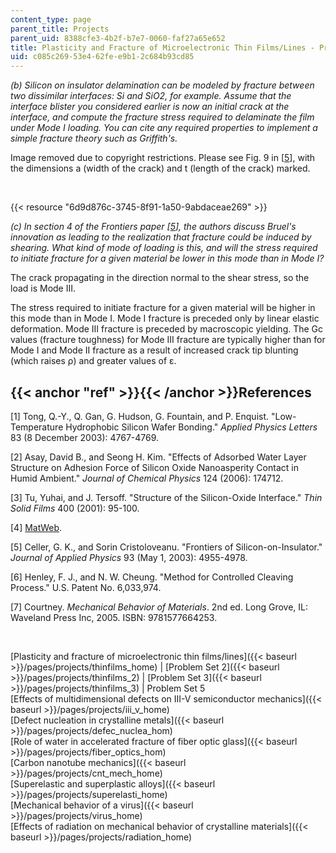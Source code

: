 ```yaml
---
content_type: page
parent_title: Projects
parent_uid: 8388cfe3-4b2f-b7e7-0060-faf27a65e652
title: Plasticity and Fracture of Microelectronic Thin Films/Lines - Problem Set 5
uid: c085c269-53e4-62fe-e9b1-2c684b93cd85
---
```


_(b) Silicon on insulator delamination can be modeled by fracture between two dissimilar interfaces: Si and SiO2, for example. Assume that the interface blister you considered earlier is now an initial crack at the interface, and compute the fracture stress required to delaminate the film under Mode I loading. You can cite any required properties to implement a simple fracture theory such as Griffith's._

Image removed due to copyright restrictions. Please see Fig. 9 in \[[5](#ref)\], with the dimensions a (width of the crack) and t (length of the crack) marked.

  
 

{{< resource "6d9d876c-3745-8f91-1a50-9abdaceae269" >}}

_(c) In section 4 of the Frontiers paper \[[5](#ref)\], the authors discuss Bruel's innovation as leading to the realization that fracture could be induced by shearing. What kind of mode of loading is this, and will the stress required to initiate fracture for a given material be lower in this mode than in Mode I?_

The crack propagating in the direction normal to the shear stress, so the load is Mode III.

The stress required to initiate fracture for a given material will be higher in this mode than in Mode I. Mode I fracture is preceded only by linear elastic deformation. Mode III fracture is preceded by macroscopic yielding. The Gc values (fracture toughness) for Mode III fracture are typically higher than for Mode I and Mode II fracture as a result of increased crack tip blunting (which raises ρ) and greater values of ε.

{{< anchor "ref" >}}{{< /anchor >}}References
---------------------------------------------

\[1\] Tong, Q.-Y., Q. Gan, G. Hudson, G. Fountain, and P. Enquist. "Low-Temperature Hydrophobic Silicon Wafer Bonding." _Applied Physics Letters_ 83 (8 December 2003): 4767-4769.

\[2\] Asay, David B., and Seong H. Kim. "Effects of Adsorbed Water Layer Structure on Adhesion Force of Silicon Oxide Nanoasperity Contact in Humid Ambient." _Journal of Chemical Physics_ 124 (2006): 174712.

\[3\] Tu, Yuhai, and J. Tersoff. "Structure of the Silicon-Oxide Interface." _Thin Solid Films_ 400 (2001): 95-100.

\[4\] [MatWeb](http://www.matweb.com/).

\[5\] Celler, G. K., and Sorin Cristoloveanu. "Frontiers of Silicon-on-Insulator." _Journal of Applied Physics_ 93 (May 1, 2003): 4955-4978.

\[6\] Henley, F. J., and N. W. Cheung. "Method for Controlled Cleaving Process." U.S. Patent No. 6,033,974.

\[7\] Courtney. _Mechanical Behavior of Materials_. 2nd ed. Long Grove, IL: Waveland Press Inc, 2005. ISBN: 9781577664253.

  
  
 

[Plasticity and fracture of microelectronic thin films/lines]({{< baseurl >}}/pages/projects/thinfilms_home) | [Problem Set 2]({{< baseurl >}}/pages/projects/thinfilms_2) | [Problem Set 3]({{< baseurl >}}/pages/projects/thinfilms_3) | Problem Set 5  
[Effects of multidimensional defects on III-V semiconductor mechanics]({{< baseurl >}}/pages/projects/iii_v_home)  
[Defect nucleation in crystalline metals]({{< baseurl >}}/pages/projects/defec_nuclea_hom)  
[Role of water in accelerated fracture of fiber optic glass]({{< baseurl >}}/pages/projects/fiber_optics_hom)  
[Carbon nanotube mechanics]({{< baseurl >}}/pages/projects/cnt_mech_home)  
[Superelastic and superplastic alloys]({{< baseurl >}}/pages/projects/superelasti_home)  
[Mechanical behavior of a virus]({{< baseurl >}}/pages/projects/virus_home)  
[Effects of radiation on mechanical behavior of crystalline materials]({{< baseurl >}}/pages/projects/radiation_home)